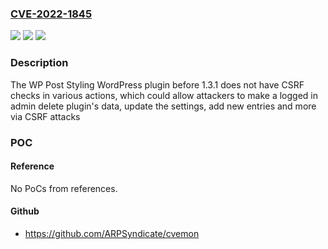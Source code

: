 ### [CVE-2022-1845](https://cve.mitre.org/cgi-bin/cvename.cgi?name=CVE-2022-1845)
![](https://img.shields.io/static/v1?label=Product&message=WP%20Post%20Styling&color=blue)
![](https://img.shields.io/static/v1?label=Version&message=1.3.1%3C%201.3.1%20&color=brighgreen)
![](https://img.shields.io/static/v1?label=Vulnerability&message=CWE-352%20Cross-Site%20Request%20Forgery%20(CSRF)&color=brighgreen)

### Description

The WP Post Styling WordPress plugin before 1.3.1 does not have CSRF checks in various actions, which could allow attackers to make a logged in admin delete plugin's data, update the settings, add new entries and more via CSRF attacks

### POC

#### Reference
No PoCs from references.

#### Github
- https://github.com/ARPSyndicate/cvemon

